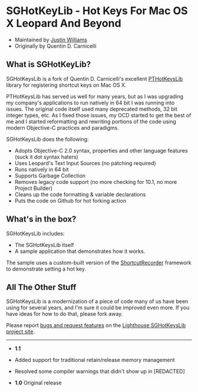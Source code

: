 SGHotKeyLib - Hot Keys For Mac OS X Leopard And Beyond
=========================

* Maintained by [Justin Williams](http://carpeaqua.com)
* Originally by Quentin D. Carnicelli

What is SGHotKeyLib?
-------------------------

SGHotKeysLib is a fork of Quentin D. Carnicelli's excellent [PTHotKeysLib](http://rogueamoeba.com/sources/) library for registering shortcut keys on Mac OS X.

PTHotKeysLib has served us well for many years, but as I was upgrading my company's applications to run natively in 64 bit I was running into issues.  The original code itself used many deprecated methods, 32 bit integer types, etc.  As I fixed those issues, my OCD started to get the best of me and I started reformatting and rewriting portions of the code using modern Objective-C practices and paradigms.  

SGHotKeysLib does the following:

* Adopts Objective-C 2.0 syntax, properties and other language features (suck it dot syntax haters)
* Uses Leopard's Text Input Sources (no patching required)
* Runs natively in 64 bit
* Supports Garbage Collection
* Removes legacy code support (no more checking for 10.1, no more Project Builder)
* Cleans up the code formatting & variable declarations
* Puts the code on Github for hot forking action

What's in the box?
-------------------------

SGHotKeysLib includes:

* The SGHotKeysLib itself 
* A sample application that demonstrates how it works.  

The sample uses a custom-built version of the [ShortcutRecorder](http://code.google.com/p/shortcutrecorder/) framework to demonstrate setting a hot key.  

All The Other Stuff
-------------------------

SGHotKeysLib is a modernization of a piece of code many of us have been using for several years, and I'm sure it could be improved even more.  If you have ideas for how to do that, please fork away. 

Please report [bugs and request features](http://secondgear.lighthouseapp.com/projects/34579-sghotkeyslib/tickets/new) on the [Lighthouse SGHotKeysLib project site](http://secondgear.lighthouseapp.com/projects/34579-sghotkeyslib/tickets?q=all).

---------------------------------------

* **1.1** 

* Added support for traditional retain/release memory management
* Resolved some compiler warnings that didn't show up in [REDACTED]

* **1.0** Original release